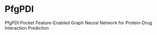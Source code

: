 # PfgPDI
PfgPDI:Pocket Feature-Enabled Graph Neural Network for Protein-Drug Interaction Prediction
